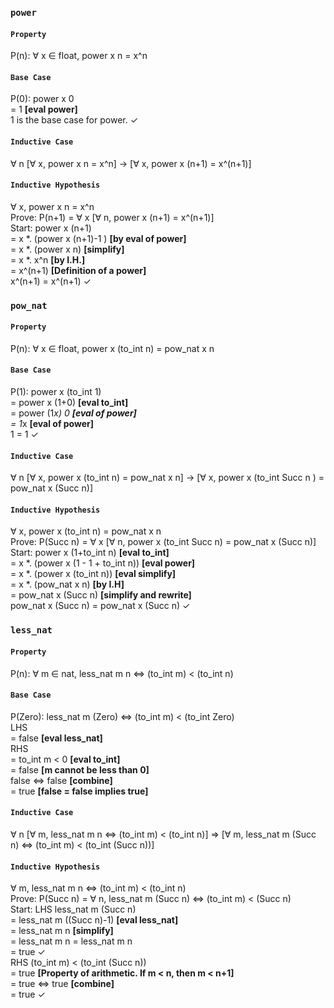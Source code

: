 ### ``power``

#### `Property`
P(n): &forall; x &in; float, power x n = x^n

#### `Base Case`
P(0): power x 0 <br>
= 1 **[eval power]**  <br>
1 is the base case for power. &check;

#### `Inductive Case`
&forall; n [&forall; x, power x n = x^n] -> [&forall; x, power x (n+1) = x^(n+1)] <br>

#### `Inductive Hypothesis`
&forall; x, power x n = x^n <br>
Prove: P(n+1) = &forall; x [&forall; n, power x (n+1) = x^(n+1)] <br>
Start:
power x (n+1) <br>
= x *. (power x (n+1)-1 ) **[by eval of power]** <br>
= x *. (power x n) **[simplify]** <br>
= x *. x^n **[by I.H.]** <br>
= x^(n+1) **[Definition of a power]** <br>
x^(n+1) = x^(n+1) &check;

### ``pow_nat``

#### `Property`
P(n): &forall; x &in; float, power x (to_int n) = pow_nat x n

#### `Base Case`
P(1): power x (to_int 1) <br>
= power x (1+0) **[eval to_int]** <br>
= power (1*x) 0 **[eval of power]** <br>
= 1*x **[eval of power]** <br>
1 = 1 &check;

#### `Inductive Case`
&forall; n [&forall; x, power x (to_int n) = pow_nat x n] -> [&forall; x, power x (to_int Succ n ) = pow_nat x (Succ n)] <br>

#### `Inductive Hypothesis`
&forall; x, power x (to_int n) = pow_nat x n <br>
Prove: P(Succ n) = &forall; x [&forall; n, power x (to_int Succ n) = pow_nat x (Succ n)] <br>
Start:
power x (1+to_int n) **[eval to_int]** <br>
= x *. (power x (1 - 1 + to_int n)) **[eval power]** <br>
= x *. (power x (to_int n)) **[eval simplify]** <br>
= x *. (pow_nat x n) **[by I.H]** <br>
= pow_nat x (Succ n) **[simplify and rewrite]** <br>
pow_nat x (Succ n) = pow_nat x (Succ n) &check;

### ``less_nat``

#### `Property`
P(n): &forall; m &in; nat, less_nat m n &iff; (to_int m) < (to_int n)

#### `Base Case`
P(Zero): less_nat m (Zero) &iff; (to_int m) < (to_int Zero) <br>
LHS <br>
= false **[eval less_nat]** <br>
RHS <br>
= to_int m < 0 **[eval to_int]** <br>
= false **[m cannot be less than 0]** <br>
false &iff; false **[combine]** <br>
= true **[false = false implies true]** <br>

#### `Inductive Case`
&forall; n [&forall; m, less_nat m n &iff; (to_int m) < (to_int n)] => [&forall; m, less_nat m (Succ n) &iff; (to_int m) < (to_int (Succ n))] <br>

#### `Inductive Hypothesis`
&forall; m, less_nat m n &iff; (to_int m) < (to_int n) <br>
Prove: P(Succ n) = &forall; n, less_nat m (Succ n) &iff; (to_int m) < (Succ n) <br>
Start:
LHS
less_nat m (Succ n) <br>
= less_nat m ((Succ n)-1) **[eval less_nat]** <br>
= less_nat m n **[simplify]** <br>
= less_nat m n = less_nat m n <br>
= true &check; <br>
RHS
(to_int m) < (to_int (Succ n)) <br>
= true **[Property of arithmetic. If m < n, then m < n+1]** <br>
= true &iff; true **[combine]** <br>
= true &check;
